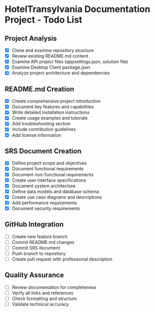 # HotelTransylvania Documentation Project - Todo List

## Project Analysis
- [x] Clone and examine repository structure
- [x] Review existing README.md content
- [x] Examine API project files (appsettings.json, solution file)
- [x] Examine Desktop Client package.json
- [x] Analyze project architecture and dependencies

## README.md Creation
- [x] Create comprehensive project introduction
- [x] Document key features and capabilities
- [x] Write detailed installation instructions
- [x] Create usage examples and tutorials
- [x] Add troubleshooting section
- [x] Include contribution guidelines
- [x] Add license information

## SRS Document Creation
- [x] Define project scope and objectives
- [x] Document functional requirements
- [x] Document non-functional requirements
- [x] Create user interface specifications
- [x] Document system architecture
- [x] Define data models and database schema
- [x] Create use case diagrams and descriptions
- [x] Add performance requirements
- [x] Document security requirements

## GitHub Integration
- [ ] Create new feature branch
- [ ] Commit README.md changes
- [ ] Commit SRS document
- [ ] Push branch to repository
- [ ] Create pull request with professional description

## Quality Assurance
- [ ] Review documentation for completeness
- [ ] Verify all links and references
- [ ] Check formatting and structure
- [ ] Validate technical accuracy